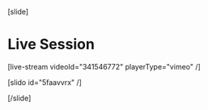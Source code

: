 [slide]
# Live Session

[live-stream videoId="341546772" playerType="vimeo" /]

[slido id="5faavvrx" /]

[/slide]